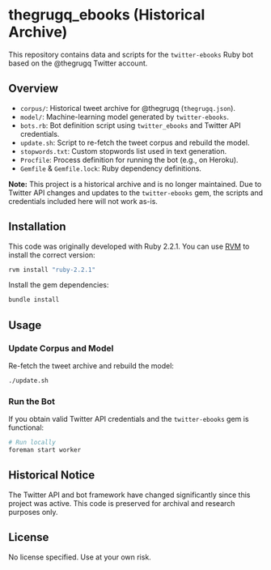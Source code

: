 # thegrugq_ebooks (Historical Archive)

This repository contains data and scripts for the `twitter-ebooks` Ruby bot based on the @thegrugq Twitter account.

## Overview

- `corpus/`: Historical tweet archive for @thegrugq (`thegrugq.json`).
- `model/`: Machine-learning model generated by `twitter-ebooks`.
- `bots.rb`: Bot definition script using `twitter_ebooks` and Twitter API credentials.
- `update.sh`: Script to re-fetch the tweet corpus and rebuild the model.
- `stopwords.txt`: Custom stopwords list used in text generation.
- `Procfile`: Process definition for running the bot (e.g., on Heroku).
- `Gemfile` & `Gemfile.lock`: Ruby dependency definitions.

**Note:** This project is a historical archive and is no longer maintained. Due to Twitter API changes and updates to the `twitter-ebooks` gem, the scripts and credentials included here will not work as-is.

## Installation

This code was originally developed with Ruby 2.2.1. You can use [RVM](https://rvm.io/) to install the correct version:

```bash
rvm install "ruby-2.2.1"
```

Install the gem dependencies:

```bash
bundle install
```

## Usage

### Update Corpus and Model

Re-fetch the tweet archive and rebuild the model:

```bash
./update.sh
```

### Run the Bot

If you obtain valid Twitter API credentials and the `twitter-ebooks` gem is functional:

```bash
# Run locally
foreman start worker
```

## Historical Notice

The Twitter API and bot framework have changed significantly since this project was active. This code is preserved for archival and research purposes only.

## License

No license specified. Use at your own risk.
